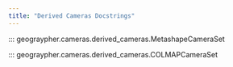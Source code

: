 ```yaml
---
title: "Derived Cameras Docstrings"
---
```


::: geograypher.cameras.derived_cameras.MetashapeCameraSet

::: geograypher.cameras.derived_cameras.COLMAPCameraSet